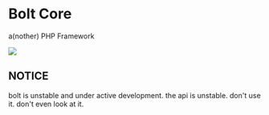 # Bolt Core
a(nother) PHP Framework

<a href="https://packagist.org/packages/boltphp/core"><img src="https://poser.pugx.org/boltphp/core/version.png"></a>

## NOTICE
bolt is unstable and under active development. the api is unstable. don't use it. don't even look at it.


